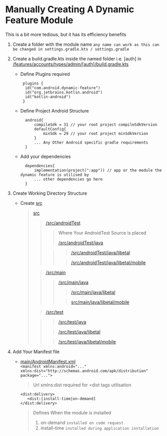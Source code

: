 # Manually Creating A Dynamic Feature Module

This is a bit more tedious, but it has its efficiency benefits

1. Create a folder with the module name
   ```any name can work as this can be changed in settings.gradle.kts / settings.gradle```
2. Create a build.gradle.kts inside the named folder i.e. [auth] in
   [/features/accounts/types/admin/\[auth\]/build.gradle.kts](/features/accounts/types/admin/auth/build.gradle.kts)
    - Define Plugins required
      ```
       plugins {
        id("com.android.dynamic-feature")
        id("org.jetbrains.kotlin.android")
        id("kotlin-android")
       }
       ```
    - Define Project Android Structure
      ```
        android{
            compileSdk = 31 // your root project compileSdkVersion
            defaultConfig{
                minSdk = 29 // your root project minSdkVersion
            }
            ... Any Other Android specific gradle requirements 
        }
      ```
    - Add your dependencies
      ```
        dependencies{
            implementation(project(":app")) // app or the module the dynamic feature is utilised by
            ... other dependencies go here 
        }
      ```

3. Create Working Directory Structure
    - Create [src](/features/accounts/types/admin/auth/src)

      > [src](/features/accounts/types/admin/auth/src)
      >> [/src/androidTest](/features/accounts/types/admin/auth/src/androidTest)
      >> 
      >>> Where Your AndroidTest Source is placed
      >>> 
      >>> [/src/androidTest/java](/features/accounts/types/admin/auth/src/androidTest/java)
      >> 
      >>>> [/src/androidTest/java/libetal](/features/accounts/types/admin/auth/src/androidTest/java/libetal)
      >>> 
      >>>> [/src/androidTest/java/libetal/mobile](/features/accounts/types/admin/auth/src/androidTest/java/libetal/mobile)
      >
      >> [/src/main](/features/accounts/types/admin/auth/src/main)
      >>
      >>> [/src/main/java](/features/accounts/types/admin/auth/src/main/java)
      >>>
      >>>> [/src/main/java/libetal](/features/accounts/types/admin/auth/src/main/java/libetal)
      >>>
      >>>> [src/main/java/libetal/mobile](/features/accounts/types/admin/auth/src/main/java/libetal/mobile)
      >>
      >
      >> [/src/test](/features/accounts/types/admin/auth/src/test)
      > 
      >>> [/src/test/java](/features/accounts/types/admin/auth/src/test/java)  
      >> 
      >>>[/src/test/java/libetal](/features/accounts/types/admin/auth/src/test/java/libetal)
      >>
      >>>[/src/test/java/libetal/mobile](/features/accounts/types/admin/auth/src/test/java/libetal/mobile)


4. Add Your Manifest file
    - [main/AndroidManifest.xml](/features/accounts/types/admin/auth/src/main/AndroidManifest.xml)  
      ```<manifest xmlns:android="..." xmlns:dist="http://schemas.android.com/apk/distribution" package="...">```
      > Url  xmlns:dist required for <dist tags utilisation
      ```
      <dist:delivery>  
         <dist:[install-time|on-demand]
      </dist:delivery>
      ```
      > Defines When the module is installed
      > 1. on-demand ```installed on code request```
      > 2. install-time ```installed during application installation```
    
